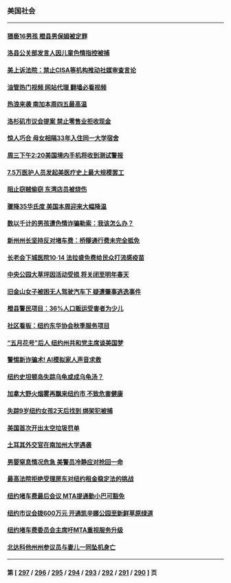 ### 美国社会
---
#### [猥亵16男孩 橙县男保姆被定罪](../../pages/ncid1078160/n14088343.md?10052045) 
#### [洛县公关部发言人因儿童色情指控被捕](../../pages/ncid1078160/n14088335.md?10052045) 
#### [美上诉法院：禁止CISA等机构推动社媒审查言论](../../pages/ncid1078160/n14088205.md?10052045) 
#### [油管热门视频 网站代理 翻墙必看视频](http://138.2.39.72:81/youtube.html?epic-marker?10052045)
#### [热浪来袭 南加本周四五最高温](../../pages/ncid1078160/n14088247.md?10052045) 
#### [洛杉矶市议会提案 禁止零售业拒收现金](../../pages/ncid1078160/n14088238.md?10052045) 
#### [惊人巧合 母女相隔33年入住同一大学宿舍](../../pages/ncid1078160/n14087874.md?10052045) 
#### [周三下午2:20美国境内手机将收到测试警报](../../pages/ncid1078160/n14088166.md?10052045) 
#### [7.5万医护人员发起美医疗史上最大规模罢工](../../pages/ncid1078160/n14088116.md?10052045) 
#### [阻止窃贼偷窃 东湾店员被烧伤](../../pages/ncid1078160/n14088103.md?10052045) 
#### [骤降35华氏度 美国本周迎来大幅降温](../../pages/ncid1078160/n14088005.md?10052045) 
#### [数以千计的男孩遭色情诈骗勒索：我该怎么办？](../../pages/ncid1078160/n14087798.md?10052045) 
#### [新州州长坚持反对堵车费：桥隧通行费未完全抵免](../../pages/ncid1078160/n14087731.md?10052045) 
#### [长老会下城医院10‧14 法拉盛免费给民众打流感疫苗](../../pages/ncid1078160/n14087733.md?10052045) 
#### [中央公园大草坪因活动受损 将关闭至明年春天](../../pages/ncid1078160/n14087736.md?10052045) 
#### [旧金山女子被困无人驾驶汽车下 疑遭肇事逃逸事件](../../pages/ncid1078160/n14087778.md?10052045) 
#### [橙县警民项目：36%人口贩运受害者为少儿](../../pages/ncid1078160/n14087738.md?10052045) 
#### [社区看板：纽约东华协会秋季服务项目](../../pages/ncid1078160/n14087725.md?10052045) 
#### [“五月花号”后人 纽约州共和党主席谈美国梦](../../pages/ncid1078160/n14087709.md?10052045) 
#### [警惕新诈骗术! AI模拟家人声音求救](../../pages/ncid1078160/n14087664.md?10052045) 
#### [纽约史坦顿岛失踪乌龟或成乌龟汤？](../../pages/ncid1078160/n14087666.md?10052045) 
#### [加拿大野火烟雾再飘来纽约市 不致危害健康](../../pages/ncid1078160/n14087668.md?10052045) 
#### [失踪9岁纽约女孩2天后找到 绑架犯被捕](../../pages/ncid1078160/n14087670.md?10052045) 
#### [美国首次开出太空垃圾罚单](../../pages/ncid1078160/n14087485.md?10052045) 
#### [土耳其外交官在南加州大学遇袭](../../pages/ncid1078160/n14087524.md?10052045) 
#### [男婴窒息情况危急 美警员冷静应对抢回一命](../../pages/ncid1078160/n14087237.md?10052045) 
#### [最高法院拒绝受理房东对纽约租金稳定法的挑战](../../pages/ncid1078160/n14087029.md?10052045) 
#### [纽约堵车费最后会议 MTA提通勤小巴可豁免](../../pages/ncid1078160/n14087057.md?10052045) 
#### [纽约市议会拨600万元 开通凯辛娜公园至新鲜草原绿道](../../pages/ncid1078160/n14087060.md?10052045) 
#### [纽约堵车费委员会主席吁MTA重视服务升级](../../pages/ncid1078160/n14087062.md?10052045) 
#### [北达科他州州参议员与妻儿一同坠机身亡](../../pages/ncid1078160/n14087095.md?10052045) 

---
#### 第 [ [297](./297.md?10052045) / [296](./296.md?10052045) / [295](./295.md?10052045) / [294](./294.md?10052045) / [293](./293.md?10052045) / [292](./292.md?10052045) / [291](./291.md?10052045) / [290](./290.md?10052045) ] 页
